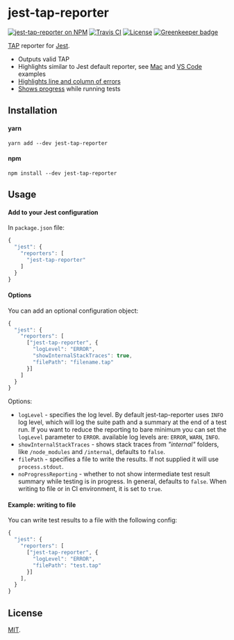 # jest-tap-reporter

[travis-badge]: https://api.travis-ci.org/MailOnline/jest-tap-reporter.svg?branch=master
[travis]: https://travis-ci.org/MailOnline/jest-tap-reporter
[npm-badge]: https://img.shields.io/npm/v/jest-tap-reporter.svg
[npm]: https://www.npmjs.com/package/jest-tap-reporter
[license-badge]: https://img.shields.io/badge/license-MIT-orange.svg
[license]: ./LICENSE
[tap]: https://testanything.org/tap-specification.html
[jest]: https://facebook.github.io/jest/

[![jest-tap-reporter on NPM][npm-badge]][npm] [![Travis CI][travis-badge]][travis] [![License][license-badge]][license] [![Greenkeeper badge](https://badges.greenkeeper.io/MailOnline/jest-tap-reporter.svg)](https://greenkeeper.io/)

[TAP][tap] reporter for [Jest][jest].

  - Outputs valid TAP
  - Highlights similar to Jest default reporter, see [Mac](./docs/example-mac.png) and [VS Code](./docs/example-vscode.png) examples
  - [Highlights line and column of errors](./docs/highlight.png)
  - [Shows progress](./docs/progress.png) while running tests

## Installation

#### yarn

```shell
yarn add --dev jest-tap-reporter
```

#### npm

```shell
npm install --dev jest-tap-reporter
```

## Usage

#### Add to your Jest configuration

In `package.json` file:

```javascript
{
  "jest": {
    "reporters": [
      "jest-tap-reporter"
    ]
  }
}
```

#### Options

You can add an optional configuration object:

```js
{
  "jest": {
    "reporters": [
      ["jest-tap-reporter", {
        "logLevel": "ERROR",
        "showInternalStackTraces": true,
        "filePath": "filename.tap"
      }]
    ]
  }
}
```

Options:

  - `logLevel` - specifies the log level. By default jest-tap-reporter uses `INFO` log level, which will log the suite path and a summary at the end of a test run. If you want to reduce the reporting to bare minimum you can set the `logLevel` parameter to `ERROR`. available log levels are: `ERROR`, `WARN`, `INFO`.
  - `showInternalStackTraces` - shows stack traces from *"internal"* folders, like `/node_modules` and `/internal`, defaults to `false`.
  - `filePath` - specifies a file to write the results. If not supplied it will use `process.stdout`.
  - `noProgressReporting` - whether to not show intermediate test result summary while testing is in progress. In general, defaults to `false`. When writing to file or in CI environment, it is set to `true`.

#### Example: writing to file

You can write test results to a file with the following config:

```js
{
  "jest": {
    "reporters": [
      ["jest-tap-reporter", {
        "logLevel": "ERROR",
        "filePath": "test.tap"
      }]
    ],
  }
}
```

## License

[MIT](./LICENSE).

